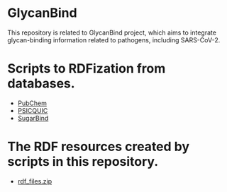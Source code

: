 # GlycanBind
This repository is related to GlycanBind project, which aims to integrate glycan-binding information related to pathogens, including SARS-CoV-2.

# Scripts to RDFization from databases.
- [PubChem](./PubChem/)
- [PSICQUIC](./PSICQUIC/)
- [SugarBind](./SugarBind/)

# The RDF resources created by scripts in this repository.
- [rdf_files.zip](./rdf_files.zip)
